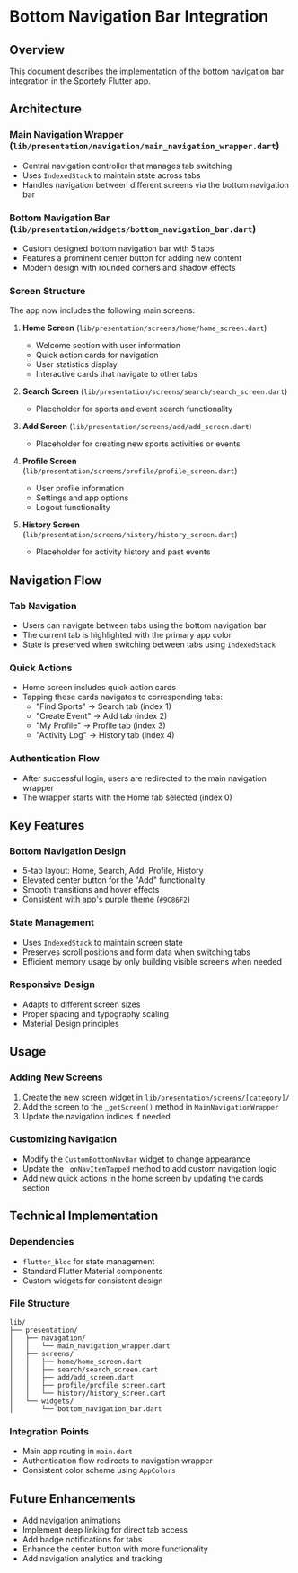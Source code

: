 # Bottom Navigation Bar Integration

## Overview
This document describes the implementation of the bottom navigation bar integration in the Sportefy Flutter app.

## Architecture

### Main Navigation Wrapper (`lib/presentation/navigation/main_navigation_wrapper.dart`)
- Central navigation controller that manages tab switching
- Uses `IndexedStack` to maintain state across tabs
- Handles navigation between different screens via the bottom navigation bar

### Bottom Navigation Bar (`lib/presentation/widgets/bottom_navigation_bar.dart`)
- Custom designed bottom navigation bar with 5 tabs
- Features a prominent center button for adding new content
- Modern design with rounded corners and shadow effects

### Screen Structure
The app now includes the following main screens:

1. **Home Screen** (`lib/presentation/screens/home/home_screen.dart`)
   - Welcome section with user information
   - Quick action cards for navigation
   - User statistics display
   - Interactive cards that navigate to other tabs

2. **Search Screen** (`lib/presentation/screens/search/search_screen.dart`)
   - Placeholder for sports and event search functionality

3. **Add Screen** (`lib/presentation/screens/add/add_screen.dart`)
   - Placeholder for creating new sports activities or events

4. **Profile Screen** (`lib/presentation/screens/profile/profile_screen.dart`)
   - User profile information
   - Settings and app options
   - Logout functionality

5. **History Screen** (`lib/presentation/screens/history/history_screen.dart`)
   - Placeholder for activity history and past events

## Navigation Flow

### Tab Navigation
- Users can navigate between tabs using the bottom navigation bar
- The current tab is highlighted with the primary app color
- State is preserved when switching between tabs using `IndexedStack`

### Quick Actions
- Home screen includes quick action cards
- Tapping these cards navigates to corresponding tabs:
  - "Find Sports" → Search tab (index 1)
  - "Create Event" → Add tab (index 2)
  - "My Profile" → Profile tab (index 3)
  - "Activity Log" → History tab (index 4)

### Authentication Flow
- After successful login, users are redirected to the main navigation wrapper
- The wrapper starts with the Home tab selected (index 0)

## Key Features

### Bottom Navigation Design
- 5-tab layout: Home, Search, Add, Profile, History
- Elevated center button for the "Add" functionality
- Smooth transitions and hover effects
- Consistent with app's purple theme (`#9C86F2`)

### State Management
- Uses `IndexedStack` to maintain screen state
- Preserves scroll positions and form data when switching tabs
- Efficient memory usage by only building visible screens when needed

### Responsive Design
- Adapts to different screen sizes
- Proper spacing and typography scaling
- Material Design principles

## Usage

### Adding New Screens
1. Create the new screen widget in `lib/presentation/screens/[category]/`
2. Add the screen to the `_getScreen()` method in `MainNavigationWrapper`
3. Update the navigation indices if needed

### Customizing Navigation
- Modify the `CustomBottomNavBar` widget to change appearance
- Update the `_onNavItemTapped` method to add custom navigation logic
- Add new quick actions in the home screen by updating the cards section

## Technical Implementation

### Dependencies
- `flutter_bloc` for state management
- Standard Flutter Material components
- Custom widgets for consistent design

### File Structure
```
lib/
├── presentation/
│   ├── navigation/
│   │   └── main_navigation_wrapper.dart
│   ├── screens/
│   │   ├── home/home_screen.dart
│   │   ├── search/search_screen.dart
│   │   ├── add/add_screen.dart
│   │   ├── profile/profile_screen.dart
│   │   └── history/history_screen.dart
│   └── widgets/
│       └── bottom_navigation_bar.dart
```

### Integration Points
- Main app routing in `main.dart`
- Authentication flow redirects to navigation wrapper
- Consistent color scheme using `AppColors`

## Future Enhancements
- Add navigation animations
- Implement deep linking for direct tab access
- Add badge notifications for tabs
- Enhance the center button with more functionality
- Add navigation analytics and tracking
